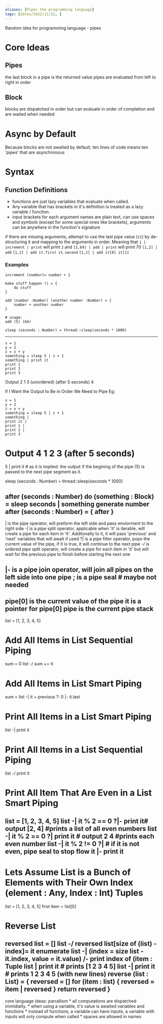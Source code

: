 ```yaml
---
aliases: [Pipes the programming language]
tags: [dates/2022/11/22, ]
---
```


Random idea for programming language - pipes

# Core Ideas

## Pipes
the last block in a pipe is the returned value
pipes are evaluated from left to right in order

## Block
blocks are dispatched in order but can evaluate in order of completion and are waited when needed

# Async by Default
Because blocks are not awaited by default, ten lines of code means ten 'pipes' that are asynchronous

# Syntax

## Function Definitions
* functions are just lazy variables that evaluate when called.
* Any variable that has brackets in it's definition is treated as a lazy variable / function.
* input brackets for each argument names are plain text, can use spaces and symbols (except for some special ones like brackets), arguments can be anywhere in the function's signature

if there are missing arguments, attempt to use the last pipe value (`it`) by de-structuring it and mapping to the arguments in order. Meaning that `1 | increment | print` will print `2` and `[1,69] | add | print` will print 70
`[1,2] | add`
`[1,2] | add it.first it.second`
`[1,2] | add it[0] it[1]`

### Examples
```pipes
increment (number)= number + 1
```
```pipes
make stuff happen () = {
	do stuff
}
```
```pipes
add (number :Number) (another number :Number) = {
	number + another number
}

# usage:
add (5) (64)
```
```pipes
sleep (seconds : Number) = thread::sleep(seconds * 1000)

```

---


```pipes
x = 1
y = 2
z = x + y
something = sleep 5 | z + 1
something | print it
print 1
print 2
print 3
```

 Output 2 1 3 (unordered) (after 5 seconds) 4

If I Want the Output to Be in Order We Need to Pipe Eg:
```pipes
x = 1
y = 2
z = x + y
something = sleep 5 | z + 1
something |
print it |
print 1 |
print 2 |
print 3
```

# Output 4 1 2 3 (after 5 seconds)
5 | print it # as it is implied. the output if the begining of the pipe (5) is passed to the next pipe segment as it.

sleep (seconds : Number) = thread::sleep(seconds * 1000)

after (seconds : Number) do (something : Block) = sleep seconds | something
generate number after (seconds : Number) = {
    after
}
---
| is the pipe operator, will preform the left side and pass enviorment to the right side
-| is a pipe split operator, applicable when 'it' is iterable, will create a pipe for each item in 'it'. Additonally to it, it will pass 'previous' and 'next' variables that will await if used
?| is a pipe filter operator, pops the current value of the pipe, if it is true, it will continue to the next pipe
-/ is ordered pipe split operator, will create a pipe for each item in 'it' but will wait for the previous pipe to finish before starting the next one

|- is a pipe join operator, will join all pipes on the left side into one pipe
; is a pipe seal # maybe not needed
---
pipe[0] is the current value of the pipe
it is a pointer for pipe[0]
pipe is the current pipe stack
---
list = [1, 2, 3, 4, 5]

# Add All Items in List Sequential Piping
sum = 0
list -/ sum += it

# Add All Items in List Smart Piping
sum = list -| it + previous ?: 0 |- it.last

# Print All Items in a List Smart Piping
list -| print it

# Print All Items in a List Sequential Piping
list -/ print it

# Print All Item That Are Even in a List Smart Piping
list = [1, 2, 3, 4, 5]
list -| it % 2 == 0 ?|- print it# output [2, 4]     #prints a list of all even numbers
list -| it % 2 == 0 ?| print it # output 2 4        #prints each even number
list -| it % 2 != 0 ?|  # if it is not even, pipe seal to stop flow
it
|- print it
---

# Lets Assume List is a Bunch of Elements with Their Own Index (element : Any, Index : Int) Tuples
list = [1, 2, 3, 4, 5]
first item = list[0]

# Reverse List
reversed list = []
list -/ reversed list[size of (list) - index]= it
enumerate list -| (index = size list - it.index, value = it.value) /- print
index of (item : Tuple
list | print it # prints [1 2 3 4 5]
list -| print it # prints 1 2 3 4 5 (with new lines)
reverse (list : List) = {
    reversed = []
    for (item : list) {
        reversed = item | reversed
    }
    return reversed
}
---
core language ideas:
    parrallism
        * all computations are dispatched immidiatly.
        * when using a variable, it's value is awaited
    variables and functions
        * instead of functions, a variable can have inputs, a variable with inputs will only compute when called
        * spaces are allowed in names
    
